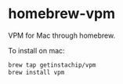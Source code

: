 # homebrew-vpm
VPM for Mac through homebrew.

To install on mac:

```bash
brew tap getinstachip/vpm
brew install vpm
```
